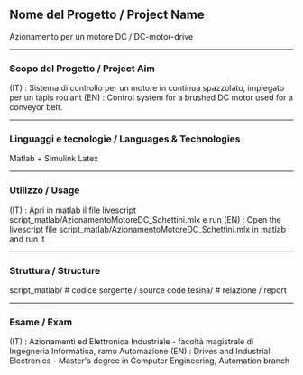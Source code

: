 ## Nome del Progetto / Project Name

Azionamento per un motore DC / DC-motor-drive

---

### Scopo del Progetto / Project Aim

(IT) : Sistema di controllo per un motore in continua spazzolato, impiegato per un tapis roulant 
(EN) : Control system for a brushed DC motor used for a conveyor belt.

---

### Linguaggi e tecnologie / Languages & Technologies

Matlab + Simulink
Latex

---

### Utilizzo / Usage

(IT) : Apri in matlab il file livescript script_matlab/AzionamentoMotoreDC_Schettini.mlx e run
(EN) : Open the livescript file script_matlab/AzionamentoMotoreDC_Schettini.mlx in matlab and run it


---

### Struttura / Structure

script_matlab/    # codice sorgente / source code
tesina/           # relazione / report


---

### Esame / Exam

(IT) : Azionamenti ed Elettronica Industriale - facoltà magistrale di Ingegneria Informatica, ramo Automazione
(EN) : Drives and Industrial Electronics - Master's degree in Computer Engineering, Automation branch
